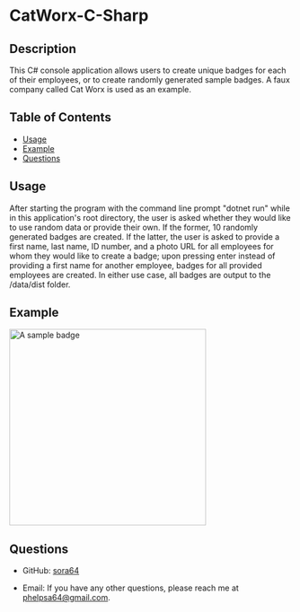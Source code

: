 
  # CatWorx-C-Sharp

  ## Description

  This C# console application allows users to create unique badges for each of their employees, or to create randomly generated sample badges. A faux company called Cat Worx is used as an example.

  ## Table of Contents

  - [Usage](#usage)
  - [Example](#example)
  - [Questions](#questions)

  ## Usage

  After starting the program with the command line prompt "dotnet run" while in this application's root directory, the user is asked whether they would like to use random data or provide their own. If the former, 10 randomly generated badges are created. If the latter, the user is asked to provide a first name, last name, ID number, and a photo URL for all employees for whom they would like to create a badge; upon pressing enter instead of providing a first name for another employee, badges for all provided employees are created. In either use case, all badges are output to the /data/dist folder.

  ## Example
  <img src="data/employeeBadge.png" alt="A sample badge" width="350"/>


  ## Questions

  - GitHub: [sora64](https://github.com/sora64/)

  - Email: If you have any other questions, please reach me at [phelpsa64@gmail.com](mailto:phelpsa64@gmail.com).


  